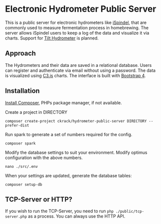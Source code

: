 # Electronic Hydrometer Public Server

This is a public server for electronic hydrometers like [iSpindel](https://github.com/universam1/iSpindel), that are commonly used to measure fermentation process in homebrewing.
The server allows iSpindel users to keep a log of the data and visualize it via charts.
Support for [Tilt Hydrometer](https://tilthydrometer.com/) is planned.

## Approach

The Hydrometers and their data are saved in a relational database.
Users can register and authenticate via email without using a password.
The data is visualized using [C3.js](http://c3js.org/) charts.
The interface is built with [Bootstrap 4](https://v4-alpha.getbootstrap.com/).


## Installation

[Install Composer](https://getcomposer.org/doc/00-intro.md), PHPs package manager, if not available.

Create a project in DIRECTORY

```
composer create-project ckrack/hydrometer-public-server DIRECTORY --prefer-dist
```

Run spark to generate a set of numbers required for the config.

```
composer spark
```

Modify the database settings to suit your environment.
Modify optimus configuration with the above numbers.

```
nano ./src/.env
```

When your settings are updated, generate the database tables:

```
composer setup-db
```

## TCP-Server or HTTP?

If you wish to run the TCP-Server, you need to run `php ./public/tcp-server.php` as a process.
You can always use the HTTP API.
